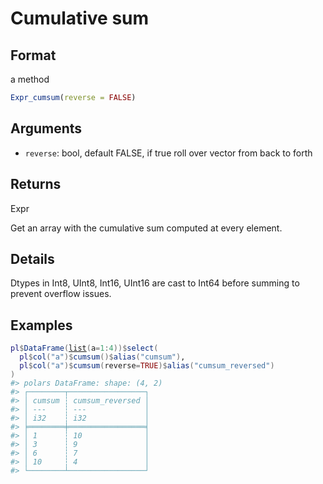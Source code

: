 # Cumulative sum

## Format

a method

```r
Expr_cumsum(reverse = FALSE)
```

## Arguments

- `reverse`: bool, default FALSE, if true roll over vector from back to forth

## Returns

Expr

Get an array with the cumulative sum computed at every element.

## Details

Dtypes in Int8, UInt8, Int16, UInt16 are cast to Int64 before summing to prevent overflow issues.

## Examples

<pre class='r-example'><code><span class='r-in'><span><span class='va'>pl</span><span class='op'>$</span><span class='fu'>DataFrame</span><span class='op'>(</span><span class='fu'><a href='https://rdrr.io/r/base/list.html'>list</a></span><span class='op'>(</span>a<span class='op'>=</span><span class='fl'>1</span><span class='op'>:</span><span class='fl'>4</span><span class='op'>)</span><span class='op'>)</span><span class='op'>$</span><span class='fu'>select</span><span class='op'>(</span></span></span>
<span class='r-in'><span>  <span class='va'>pl</span><span class='op'>$</span><span class='fu'>col</span><span class='op'>(</span><span class='st'>"a"</span><span class='op'>)</span><span class='op'>$</span><span class='fu'>cumsum</span><span class='op'>(</span><span class='op'>)</span><span class='op'>$</span><span class='fu'>alias</span><span class='op'>(</span><span class='st'>"cumsum"</span><span class='op'>)</span>,</span></span>
<span class='r-in'><span>  <span class='va'>pl</span><span class='op'>$</span><span class='fu'>col</span><span class='op'>(</span><span class='st'>"a"</span><span class='op'>)</span><span class='op'>$</span><span class='fu'>cumsum</span><span class='op'>(</span>reverse<span class='op'>=</span><span class='cn'>TRUE</span><span class='op'>)</span><span class='op'>$</span><span class='fu'>alias</span><span class='op'>(</span><span class='st'>"cumsum_reversed"</span><span class='op'>)</span></span></span>
<span class='r-in'><span><span class='op'>)</span></span></span>
<span class='r-out co'><span class='r-pr'>#&gt;</span> polars DataFrame: shape: (4, 2)</span>
<span class='r-out co'><span class='r-pr'>#&gt;</span> ┌────────┬─────────────────┐</span>
<span class='r-out co'><span class='r-pr'>#&gt;</span> │ cumsum ┆ cumsum_reversed │</span>
<span class='r-out co'><span class='r-pr'>#&gt;</span> │ ---    ┆ ---             │</span>
<span class='r-out co'><span class='r-pr'>#&gt;</span> │ i32    ┆ i32             │</span>
<span class='r-out co'><span class='r-pr'>#&gt;</span> ╞════════╪═════════════════╡</span>
<span class='r-out co'><span class='r-pr'>#&gt;</span> │ 1      ┆ 10              │</span>
<span class='r-out co'><span class='r-pr'>#&gt;</span> │ 3      ┆ 9               │</span>
<span class='r-out co'><span class='r-pr'>#&gt;</span> │ 6      ┆ 7               │</span>
<span class='r-out co'><span class='r-pr'>#&gt;</span> │ 10     ┆ 4               │</span>
<span class='r-out co'><span class='r-pr'>#&gt;</span> └────────┴─────────────────┘</span>
 </code></pre>